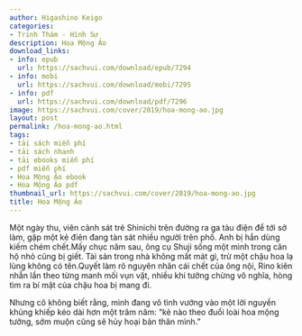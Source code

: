 ```yaml
---
author: Higashino Keigo
categories:
- Trinh Thám - Hình Sự
description: Hoa Mộng Ảo
download_links:
- info: epub
  url: https://sachvui.com/download/epub/7294
- info: mobi
  url: https://sachvui.com/download/mobi/7295
- info: pdf
  url: https://sachvui.com/download/pdf/7296
image: https://sachvui.com/cover/2019/hoa-mong-ao.jpg
layout: post
permalink: /hoa-mong-ao.html
tags:
- tải sách miễn phí
- tải sách nhanh
- tải ebooks miễn phí
- pdf miễn phí
- Hoa Mộng Ảo ebook
- Hoa Mộng Ảo pdf
thumbnail_url: https://sachvui.com/cover/2019/hoa-mong-ao.jpg
title: Hoa Mộng Ảo
---
```


 <div class="item-desc text-justify"> <p>Một ngày thu, viên cảnh sát trẻ Shinichi trên đường ra ga tàu điện để tới sở làm, gặp một kẻ điên đang tàn sát nhiều người trên phố. Anh bị hắn dùng kiếm chém chết.Mấy chục năm sau, ông cụ Shuji sống một mình trong căn hộ nhỏ cũng bị giết. Tài sản trong nhà không mất mát gì, trừ một chậu hoa lạ lùng không có tên.Quyết làm rõ nguyên nhân cái chết của ông nội, Rino kiên nhẫn lần theo từng manh mối vụn vặt, nhiều khi tưởng chừng vô nghĩa, hòng tìm ra bí mật của chậu hoa bị mang đi.</p><p>Nhưng cô không biết rằng, mình đang vô tình vướng vào một lời nguyền khủng khiếp kéo dài hơn một trăm năm: “kẻ nào theo đuổi loài hoa mộng tưởng, sớm muộn cũng sẽ hủy hoại bản thân mình.”</p> </div>